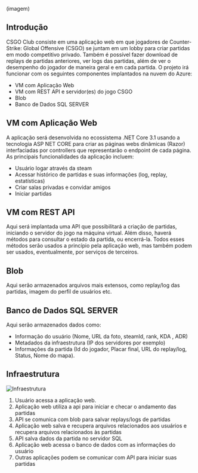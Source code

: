 (imagem)  
## Introdução  
CSGO Club consiste em uma aplicação web em que jogadores de Counter-Strike: Global Offensive (CSGO) se juntam em um lobby para criar partidas em modo competitivo privado. Também é possível fazer download de replays de partidas anteriores, ver logs das partidas, além de ver o desempenho do jogador de maneira geral e em cada partida. O projeto irá funcionar com os seguintes componentes implantados na nuvem do Azure:  
* VM com Aplicação Web  
* VM com REST API e servidor(es) do jogo CSGO  
* Blob  
* Banco de Dados SQL SERVER  

## VM com Aplicação Web
A aplicação será desenvolvida no ecossistema .NET Core 3.1 usando a tecnologia ASP NET CORE para criar as páginas webs dinâmicas (Razor) interfaciadas por controllers que representarão o endpoint de cada página. As principais funcionalidades da aplicação incluem:  
* Usuário logar através da steam  
* Acessar histórico de partidas e suas informações (log, replay, estatísticas)  
* Criar salas privadas e convidar amigos  
* Iniciar partidas

## VM com REST API 
Aqui será implantada uma API que possibilitará a criação de partidas, iniciando o servidor do jogo na máquina virtual. Além disso, haverá métodos para consultar o estado da partida, ou encerrá-la. Todos esses métodos serão usados a princípio pela aplicação web, mas também podem ser usados, eventualmente, por serviços de terceiros.

## Blob 
Aqui serão armazenados arquivos mais extensos, como replay/log das partidas, imagem do perfil de usuários etc.

## Banco de Dados SQL SERVER
Aqui serão armazenados dados como: 
* Informação do usuário (Nome, URL da foto, steamId, rank, KDA , ADR)  
* Metadados da infraestrutura (IP dos servidores por exemplo)  
* Informações da partida (Id do jogador, Placar final, URL do replay/log, Status, Nome do mapa).

## Infraestrutura
![Infraestrutura](https://daddiag204.blob.core.windows.net/images/infraestruturaimg.jpeg)  
1. Usuário acessa a aplicação web.
2. Aplicação web utiliza a api para iniciar e checar o andamento das partidas
3. API se comunica com blob para salvar replays/logs de partidas
4. Aplicação web salva e recupera arquivos relacionados aos usuários e recupera arquivos relacionados às partidas
5. API salva dados da partida no servidor SQL
6. Aplicação web acessa o banco de dados com as informações do usuário
7. Outras aplicações podem se comunicar com API para iniciar suas partidas

